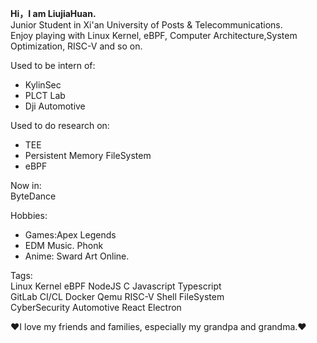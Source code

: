 **Hi，I am LiujiaHuan.**  
Junior Student in Xi'an University of Posts & Telecommunications.  
Enjoy playing with Linux Kernel, eBPF, Computer Architecture,System Optimization, RISC-V and so on.  

Used to be intern of:
- KylinSec
- PLCT Lab  
- Dji Automotive

Used to do research on:
- TEE
- Persistent Memory FileSystem
- eBPF  

Now in:  
ByteDance

Hobbies:
- Games:Apex Legends
- EDM Music. Phonk
- Anime: Sward Art Online.

Tags:  
Linux Kernel eBPF NodeJS C Javascript Typescript  
GitLab CI/CL Docker Qemu RISC-V Shell FileSystem  
CyberSecurity Automotive React Electron

❤I love my friends and families, especially my grandpa and grandma.❤
